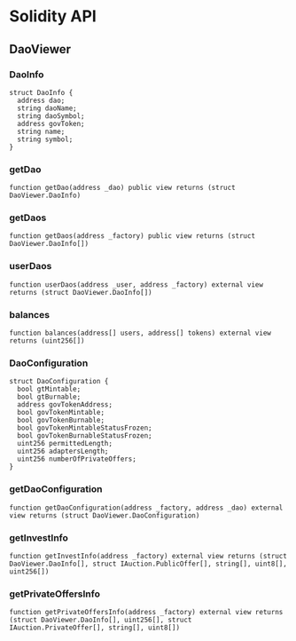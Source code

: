 # Solidity API

## DaoViewer

### DaoInfo

```solidity
struct DaoInfo {
  address dao;
  string daoName;
  string daoSymbol;
  address govToken;
  string name;
  string symbol;
}
```

### getDao

```solidity
function getDao(address _dao) public view returns (struct DaoViewer.DaoInfo)
```

### getDaos

```solidity
function getDaos(address _factory) public view returns (struct DaoViewer.DaoInfo[])
```

### userDaos

```solidity
function userDaos(address _user, address _factory) external view returns (struct DaoViewer.DaoInfo[])
```

### balances

```solidity
function balances(address[] users, address[] tokens) external view returns (uint256[])
```

### DaoConfiguration

```solidity
struct DaoConfiguration {
  bool gtMintable;
  bool gtBurnable;
  address govTokenAddress;
  bool govTokenMintable;
  bool govTokenBurnable;
  bool govTokenMintableStatusFrozen;
  bool govTokenBurnableStatusFrozen;
  uint256 permittedLength;
  uint256 adaptersLength;
  uint256 numberOfPrivateOffers;
}
```

### getDaoConfiguration

```solidity
function getDaoConfiguration(address _factory, address _dao) external view returns (struct DaoViewer.DaoConfiguration)
```

### getInvestInfo

```solidity
function getInvestInfo(address _factory) external view returns (struct DaoViewer.DaoInfo[], struct IAuction.PublicOffer[], string[], uint8[], uint256[])
```

### getPrivateOffersInfo

```solidity
function getPrivateOffersInfo(address _factory) external view returns (struct DaoViewer.DaoInfo[], uint256[], struct IAuction.PrivateOffer[], string[], uint8[])
```

